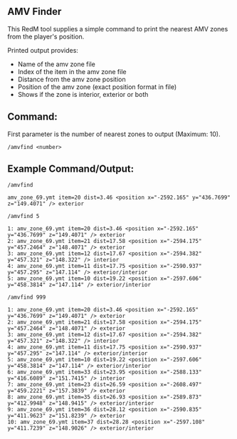 ## AMV Finder
This RedM tool supplies a simple command to print the nearest AMV zones from the player's position.

Printed output provides:
- Name of the amv zone file
- Index of the item in the amv zone file
- Distance from the amv zone position
- Position of the amv zone (exact position format in file)
- Shows if the zone is interior, exterior or both

## Command:
First parameter is the number of nearest zones to output (Maximum: 10).
```
/amvfind <number>
```

## Example Command/Output:
```
/amvfind

amv_zone_69.ymt item=20 dist=3.46 <position x="-2592.165" y="436.7699" z="149.4071" /> exterior 
```
```
/amvfind 5

1: amv_zone_69.ymt item=20 dist=3.46 <position x="-2592.165" y="436.7699" z="149.4071" /> exterior 
2: amv_zone_69.ymt item=21 dist=17.58 <position x="-2594.175" y="457.2464" z="148.4071" /> exterior 
3: amv_zone_69.ymt item=12 dist=17.67 <position x="-2594.382" y="457.321" z="148.322" /> interior
4: amv_zone_69.ymt item=11 dist=17.75 <position x="-2590.937" y="457.295" z="147.114" /> exterior/interior
5: amv_zone_69.ymt item=10 dist=19.22 <position x="-2597.606" y="458.3814" z="147.114" /> exterior/interior
```
```
/amvfind 999

1: amv_zone_69.ymt item=20 dist=3.46 <position x="-2592.165" y="436.7699" z="149.4071" /> exterior 
2: amv_zone_69.ymt item=21 dist=17.58 <position x="-2594.175" y="457.2464" z="148.4071" /> exterior 
3: amv_zone_69.ymt item=12 dist=17.67 <position x="-2594.382" y="457.321" z="148.322" /> interior
4: amv_zone_69.ymt item=11 dist=17.75 <position x="-2590.937" y="457.295" z="147.114" /> exterior/interior
5: amv_zone_69.ymt item=10 dist=19.22 <position x="-2597.606" y="458.3814" z="147.114" /> exterior/interior
6: amv_zone_69.ymt item=33 dist=23.95 <position x="-2588.133" y="416.6089" z="151.7415" /> interior
7: amv_zone_69.ymt item=23 dist=26.59 <position x="-2608.497" y="459.2221" z="157.3839" /> exterior 
8: amv_zone_69.ymt item=35 dist=26.93 <position x="-2589.873" y="412.9948" z="148.9415" /> exterior/interior
9: amv_zone_69.ymt item=36 dist=28.12 <position x="-2590.835" y="411.9623" z="151.8239" /> exterior 
10: amv_zone_69.ymt item=37 dist=28.28 <position x="-2597.108" y="411.7239" z="148.9026" /> exterior/interior
```
